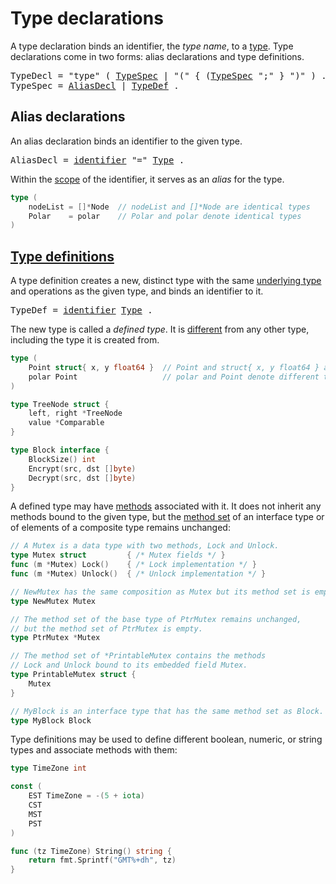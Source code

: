 # Type declarations

A type declaration binds an identifier, the *type name*, to a <a href="#Types">type</a>.
Type declarations come in two forms: alias declarations and type definitions.

<pre>
<a id="TypeDecl">TypeDecl</a> = "type" ( <a href="#TypeSpec">TypeSpec</a> | "(" { (<a href="#TypeSpec">TypeSpec</a> ";" } ")" ) .
<a id="TypeSpec">TypeSpec</a> = <a href="#AliasDecl">AliasDecl</a> | <a href="#TypeDef">TypeDef</a> .
</pre>

## Alias declarations

An alias declaration binds an identifier to the given type.

<pre>
<a id="AliasDecl">AliasDecl</a> = <a href="/Lexical%20elements/identifiers.html#identifier">identifier</a> "=" <a href="#Type">Type</a> .
</pre>

Within the [scope](/Declarations%20and%20scope/) of the identifier, it serves as an *alias* for the type.

```go
type (
	nodeList = []*Node  // nodeList and []*Node are identical types
	Polar    = polar    // Polar and polar denote identical types
)
```

## [Type definitions](#type-definitions)

A type definition creates a new, distinct type with the same [underlying type](/Types/) and operations as the given type, and binds an identifier to it.

<pre>
<a id="TypeDef">TypeDef</a> = <a href="/Lexical%20elements/identifiers.html#identifier">identifier</a> <a href="/Types/#Type">Type</a> .
</pre>

The new type is called a *defined type*.
It is [different](Properties%20of%20types%20and%20values/type_identity.html) from any other type, including the type it is created from.

```go
type (
	Point struct{ x, y float64 }  // Point and struct{ x, y float64 } are different types
	polar Point                   // polar and Point denote different types
)

type TreeNode struct {
	left, right *TreeNode
	value *Comparable
}

type Block interface {
	BlockSize() int
	Encrypt(src, dst []byte)
	Decrypt(src, dst []byte)
}
```
A defined type may have [methods](/Declarations%20and%20scope/method_declarations.html) associated with it.
It does not inherit any methods bound to the given type, but the [method set](/Types/method_sets.html) of an interface type or of elements of a composite type remains unchanged:

```go
// A Mutex is a data type with two methods, Lock and Unlock.
type Mutex struct         { /* Mutex fields */ }
func (m *Mutex) Lock()    { /* Lock implementation */ }
func (m *Mutex) Unlock()  { /* Unlock implementation */ }

// NewMutex has the same composition as Mutex but its method set is empty.
type NewMutex Mutex

// The method set of the base type of PtrMutex remains unchanged,
// but the method set of PtrMutex is empty.
type PtrMutex *Mutex

// The method set of *PrintableMutex contains the methods
// Lock and Unlock bound to its embedded field Mutex.
type PrintableMutex struct {
	Mutex
}

// MyBlock is an interface type that has the same method set as Block.
type MyBlock Block
```

Type definitions may be used to define different boolean, numeric, or string types and associate methods with them:

```go
type TimeZone int

const (
	EST TimeZone = -(5 + iota)
	CST
	MST
	PST
)

func (tz TimeZone) String() string {
	return fmt.Sprintf("GMT%+dh", tz)
}
```
